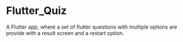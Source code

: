 # Flutter_Quiz
A Flutter app, where a set of flutter questions with multiple options are provide with a result screen and a restart option.
